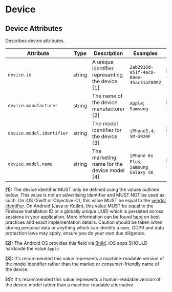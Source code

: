 
<!--- Hugo front matter used to generate the website version of this page:
--->

<!-- NOTE: THIS FILE IS AUTOGENERATED. DO NOT EDIT BY HAND. -->
<!-- see templates/registry/markdown/attribute_namespace.md.j2 -->

# Device



## Device Attributes

Describes device attributes.


| Attribute  | Type | Description  | Examples  | Stability |
|---|---|---|---|---|
| `device.id` | string | A unique identifier representing the device [1] | `2ab2916d-a51f-4ac8-80ee-45ac31a28092` | ![Experimental](https://img.shields.io/badge/-experimental-blue) |
| `device.manufacturer` | string | The name of the device manufacturer [2] | `Apple`; `Samsung` | ![Experimental](https://img.shields.io/badge/-experimental-blue) |
| `device.model.identifier` | string | The model identifier for the device [3] | `iPhone3,4`; `SM-G920F` | ![Experimental](https://img.shields.io/badge/-experimental-blue) |
| `device.model.name` | string | The marketing name for the device model [4] | `iPhone 6s Plus`; `Samsung Galaxy S6` | ![Experimental](https://img.shields.io/badge/-experimental-blue) |


**[1]:** The device identifier MUST only be defined using the values outlined below. This value is not an advertising identifier and MUST NOT be used as such. On iOS (Swift or Objective-C), this value MUST be equal to the [vendor identifier](https://developer.apple.com/documentation/uikit/uidevice/1620059-identifierforvendor). On Android (Java or Kotlin), this value MUST be equal to the Firebase Installation ID or a globally unique UUID which is persisted across sessions in your application. More information can be found [here](https://developer.android.com/training/articles/user-data-ids) on best practices and exact implementation details. Caution should be taken when storing personal data or anything which can identify a user. GDPR and data protection laws may apply, ensure you do your own due diligence.

**[2]:** The Android OS provides this field via [Build](https://developer.android.com/reference/android/os/Build#MANUFACTURER). iOS apps SHOULD hardcode the value `Apple`.

**[3]:** It's recommended this value represents a machine-readable version of the model identifier rather than the market or consumer-friendly name of the device.

**[4]:** It's recommended this value represents a human-readable version of the device model rather than a machine-readable alternative.


